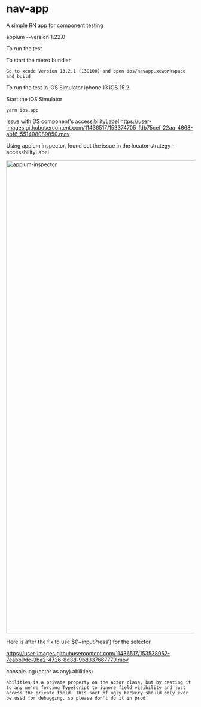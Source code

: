 # nav-app
A simple RN app for component testing


appium --version
1.22.0

To run the test

To start the metro bundler
```
Go to xcode Version 13.2.1 (13C100) and open ios/navapp.xcworkspace
and build 
```
To run the test in iOS Simulator iphone 13 iOS 15.2.

Start the iOS Simulator

```
yarn ios.app
```


Issue with DS component's accessibilityLabel
https://user-images.githubusercontent.com/11436517/153374705-fdb75cef-22aa-4668-abf6-551408089850.mov

Using appium inspector, found out the issue in the locator strategy - accessbilityLabel


<img width="1262" alt="appium-inspector" src="https://user-images.githubusercontent.com/11436517/153538031-56a3a255-d684-48f4-87ab-b41f3bb64b8b.png">

Here is after the fix to use $('~inputPress') for the selector


https://user-images.githubusercontent.com/11436517/153538052-7eabb9dc-3ba2-4726-8d3d-9bd337667779.mov



 console.log((actor as any).abilities)
 ```
abilities is a private property on the Actor class, but by casting it to any we're forcing TypeScript to ignore field visibility and just access the private field. This sort of ugly hackery should only ever be used for debugging, so please don't do it in prod.
```